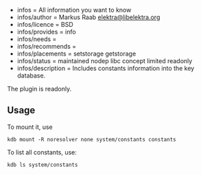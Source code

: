 - infos = All information you want to know
- infos/author = Markus Raab <elektra@libelektra.org>
- infos/licence = BSD
- infos/provides = info
- infos/needs =
- infos/recommends =
- infos/placements = setstorage getstorage
- infos/status = maintained nodep libc concept limited readonly
- infos/description = Includes constants information into the key database.

The plugin is readonly.

## Usage ##

To mount it, use

	kdb mount -R noresolver none system/constants constants

To list all constants, use:

	kdb ls system/constants

